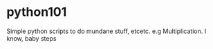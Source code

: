 # python101
Simple python scripts to do mundane stuff, etcetc. e.g Multiplication. I know, baby steps
